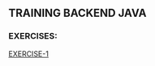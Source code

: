 ## TRAINING BACKEND JAVA
### EXERCISES:
[EXERCISE-1](https://gitlab.bosonit.com/-/ide/project/santiago.ferreira/training-java/tree/main/-/training-java-index/README.md#exe-1)
